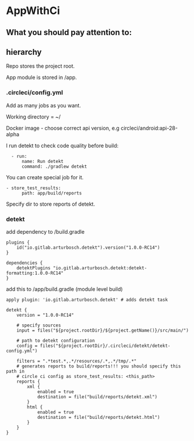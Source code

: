 # AppWithCi
## What you should pay attention to:

## hierarchy
Repo stores the project root.

App module is stored in /app.

### .circleci/config.yml
Add as many jobs as you want.

Working directory = ~/<repo-name>

Docker image - choose correct api version, e.g circleci/android:api-28-alpha

I run detekt to check code quality before build:
```
  - run:
      name: Run detekt
      command: ./gradlew detekt
```
You can create special job for it.
```
- store_test_results:
      path: app/build/reports
```
Specify dir to store reports of detekt.

### detekt
add dependency to /build.gradle
```
plugins {
    id("io.gitlab.arturbosch.detekt").version("1.0.0-RC14")
}

dependencies {
    detektPlugins "io.gitlab.arturbosch.detekt:detekt-formatting:1.0.0-RC14"
}
```

add this to /app/build.gradle (module level build)
```  
apply plugin: 'io.gitlab.arturbosch.detekt' # adds detekt task

detekt {
    version = "1.0.0-RC14"
    
    # specify sources
    input = files("${project.rootDir}/${project.getName()}/src/main/")
    
    # path to detekt configuration
    config = files("${project.rootDir}/.circleci/detekt/detekt-config.yml")
    
    filters = ".*test.*,.*/resources/.*,.*/tmp/.*"
    # generates reports to build/reports!!! you should specify this path in
    # circle ci config as store_test_results: <this_path>
    reports {
        xml {
            enabled = true 
            destination = file("build/reports/detekt.xml")
        }
        html {
            enabled = true
            destination = file("build/reports/detekt.html")
        }
    }
}
```
